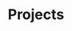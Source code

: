 ---
layout: projects
permalink: /en/projects
ref: projects
lang: en
title: Projects
archive: Archive
---